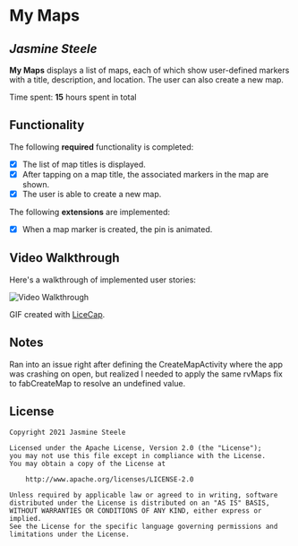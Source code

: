 # My Maps 

## *Jasmine Steele*

**My Maps** displays a list of maps, each of which show user-defined markers with a title, description, and location. The user can also create a new map. 

Time spent: **15** hours spent in total

## Functionality 

The following **required** functionality is completed:

* [x] The list of map titles is displayed.
* [x] After tapping on a map title, the associated markers in the map are shown.
* [x] The user is able to create a new map.

The following **extensions** are implemented:

* [x] When a map marker is created, the pin is animated.

## Video Walkthrough

Here's a walkthrough of implemented user stories:

<img src='https://i.imgur.com/7ZxnIFu.gif' title='Video Walkthrough' width='' alt='Video Walkthrough' />

GIF created with [LiceCap](http://www.cockos.com/licecap/).

## Notes

Ran into an issue right after defining the CreateMapActivity where the app was crashing on open,
but realized I needed to apply the same rvMaps fix to fabCreateMap to resolve an undefined value.

## License

    Copyright 2021 Jasmine Steele

    Licensed under the Apache License, Version 2.0 (the "License");
    you may not use this file except in compliance with the License.
    You may obtain a copy of the License at

        http://www.apache.org/licenses/LICENSE-2.0

    Unless required by applicable law or agreed to in writing, software
    distributed under the License is distributed on an "AS IS" BASIS,
    WITHOUT WARRANTIES OR CONDITIONS OF ANY KIND, either express or implied.
    See the License for the specific language governing permissions and
    limitations under the License.